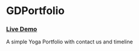 # GDPortfolio

### [Live Demo](https://knowgloria.in/)

A simple Yoga Portfolio with contact us and timeline
